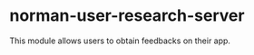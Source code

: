 norman-user-research-server
===========================
This module allows users to obtain feedbacks on their app.
